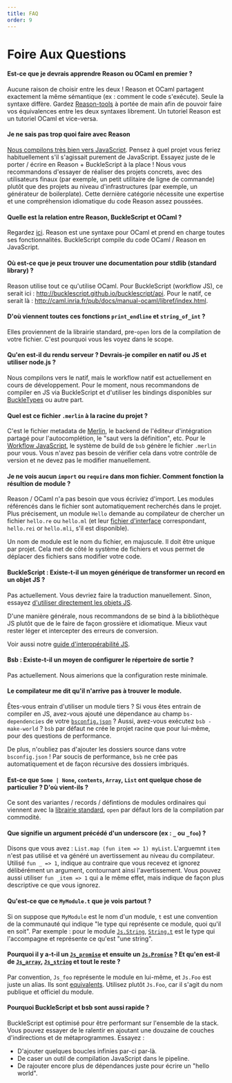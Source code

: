 ```yaml
---
title: FAQ
order: 9
---
```

Foire Aux Questions
=======

#### Est-ce que je devrais apprendre Reason ou OCaml en premier ?
Aucune raison de choisir entre les deux ! Reason et OCaml partagent exactement la même sémantique (ex : comment le code s'exécute). Seule la syntaxe diffère. Gardez [Reason-tools](https://github.com/reasonml/reason-tools) à portée de main afin de pouvoir faire vos équivalences entre les deux syntaxes librement. Un tutoriel Reason est un tutoriel OCaml et vice-versa.

#### Je ne sais pas trop quoi faire avec Reason
[Nous compilons très bien vers JavaScript](./gettingStarted.html#javascript-workflow). Pensez à quel projet vous feriez habituellement s'il s'agissait purement de JavaScript. Essayez juste de le porter / écrire en Reason + BuckleScript à la place ! Nous vous recommandons d'essayer de réaliser des projets concrets, avec des utilisateurs finaux (par exemple, un petit utilitaire de ligne de commande) plutôt que des projets au niveau d'infrastructures (par exemple, un générateur de boilerplate). Cette dernière catégorie nécessite une expertise et une compréhension idiomatique du code Reason assez poussées.

#### Quelle est la relation entre  Reason, BuckleScript et OCaml ?
Regardez [ici](./gettingStarted.html#javascript-workflow). Reason est une syntaxe pour OCaml et prend en charge toutes ses fonctionnalités. BuckleScript compile du code OCaml / Reason en JavaScript.

#### Où est-ce que je peux trouver une documentation pour stdlib (standard library) ?
Reason utilise tout ce qu'utilise OCaml. Pour BuckleScript (workflow JS), ce serait ici :  http://bucklescript.github.io/bucklescript/api. Pour le natif, ce serait là : http://caml.inria.fr/pub/docs/manual-ocaml/libref/index.html.

#### D'où viennent toutes ces fonctions `print_endline` et `string_of_int` ?
Elles proviennent de la librairie standard, pre-`open` lors de la compilation de votre fichier. C'est pourquoi vous les voyez dans le scope.


#### Qu'en est-il du rendu serveur ? Devrais-je compiler en natif ou JS et utiliser node.js ?
Nous compilons vers le natif, mais le workflow natif est actuellement en cours de développement. Pour le moment, nous recommandons de compiler en JS via BuckleScript et d'utiliser les bindings disponibles sur [BuckleTypes](https://github.com/buckletypes) ou autre part.

#### Quel est ce fichier `.merlin` à la racine du projet ?
C'est le fichier metadata de [Merlin](./tools.html#tools-command-line-utilities-merlin), le backend de l'éditeur d'intégration partagé pour l'autocomplétion, le "saut vers la définition", etc. Pour le [Workflow JavaScript](./gettingStarted.html#javascript-workflow), le système de build de `bsb` génère le fichier `.merlin` pour vous. Vous n'avez pas besoin de vérifier cela dans votre contrôle de version et ne devez pas le modifier manuellement.


#### Je ne vois aucun `import` ou `require` dans mon fichier. Comment fonction la résultion de module ?
Reason / OCaml n'a pas besoin que vous écriviez d'import. Les modules référencés dans le fichier sont automatiquement recherchés dans le projet. Plus précisement, un module `Hello` demande au compilateur de chercher un fichier `hello.re` ou `hello.ml` (et leur [fichier d'interface](./modules.html#modules-signatures) correspondant, `hello.rei` or `hello.mli`, s'il est disponible).

Un nom de module est le nom du fichier, en majuscule. Il doit être unique par projet. Cela met de côté le système de fichiers et vous permet de déplacer des fichiers sans modifier votre code.

#### BuckleScript : Existe-t-il un moyen générique de transformer un record en un objet JS ?
Pas actuellement. Vous devriez faire la traduction manuellement. Sinon, essayez [d'utiliser directement les objets JS](http://bucklescript.github.io/bucklescript/Manual.html#_create_js_objects_using_bs_obj).

D'une manière générale, nous recommandons de se bind à la bibliothèque JS plutôt que de le faire de façon grossière et idiomatique. Mieux vaut rester léger et intercepter des erreurs de conversion. 

Voir aussi notre [guide d'interopérabilité JS](./gettingStarted.html#javascript-workflow-talk-to-existing-js-libraries).

#### Bsb : Existe-t-il un moyen de configurer le répertoire de sortie ?
Pas actuellement. Nous aimerions que la configuration reste minimale.

#### Le compilateur me dit qu'il n'arrive pas à trouver le module.
Êtes-vous entrain d'utiliser un module tiers ? Si vous êtes entrain de compiler en JS, avez-vous ajouté une dépendance au champ `bs-dependencies` de votre [`bsconfig.json`](http://bucklescript.github.io/bucklescript/Manual.html#_get_started) ? Aussi, avez-vous exécutez `bsb -make-world` ? `bsb` par défaut ne crée le projet racine que pour lui-même, pour des questions de performance.

De plus, n'oubliez pas d'ajouter les dossiers source dans votre `bsconfig.json` ! Par soucis de performance, `bsb` ne crée pas automatiquement et de façon récursive des dossiers imbriqués.

#### Est-ce que `Some | None`, `contents`, `Array`, `List` ont quelque chose de particulier ? D'où vient-ils ?
Ce sont des variantes / records / défintions de modules ordinaires qui viennent avec la [librairie standard](http://caml.inria.fr/pub/docs/manual-ocaml/libref/), `open` par défaut lors de la compilation par commodité.

#### Que signifie un argument précédé d'un underscore (ex : `_` ou `_foo`) ?
Disons que vous avez : `List.map (fun item => 1) myList`. L'arguemnt `item` n'est pas utilisé et va généré un avertissement au niveau du compilateur. Utilisé `fun _ => 1`, indique au contraire que vous recevez et ignorez délibérément un argument, contournant ainsi l'avertissement. Vous pouvez aussi utiliser `fun _item => 1` qui a le même effet, mais indique de façon plus descriptive ce que vous ignorez.

#### Qu'est-ce que ce `MyModule.t` que je vois partout ?
Si on suppose que `MyModule` est le nom d'un module, `t` est une convention de la communauté qui indique "le type qui représente ce module, quoi qu'il en soit". Par exemple : pour le module [`Js.String`](http://bucklescript.github.io/bucklescript/api/Js.String.html), [`String.t`](http://bucklescript.github.io/bucklescript/api/Js.String.html#TYPEt) est le type qui l'accompagne et représente ce qu'est "une string".

#### Pourquoi il y a-t-il un [`Js_promise`](http://bucklescript.github.io/bucklescript/api/Js_promise.html) et ensuite un [`Js.Promise`](http://bucklescript.github.io/bucklescript/api/Js.Promise.html) ? Et qu'en est-il de [`Js_array`](http://bucklescript.github.io/bucklescript/api/Js_array.html), [`Js_string`](http://bucklescript.github.io/bucklescript/api/Js_string.html) et tout le reste ?
Par convention, `Js_foo` représente le module en lui-même, et `Js.Foo` est juste un alias. Ils sont [equivalents](https://github.com/bloomberg/bucklescript/blob/7bc37f387a726ba1ae4afeefe02b9c82577d9e10/jscomp/runtime/js.ml#L124-L138). Utilisez plutôt `Js.Foo`, car il s'agit du nom publique et officiel du module.

#### Pourquoi BuckleScript et  bsb sont aussi rapide ? 
BuckleScript est optimisé pour être performant sur l'ensemble de la stack. Vous pouvez essayer de le ralentir en ajoutant une douzaine de couches d'indirections et de métaprogrammes. Essayez :

- D'ajouter quelques boucles infinies par-ci par-là.
- De caser un outil de compilation JavaScript dans le pipeline.
- De rajouter encore plus de dépendances juste pour écrire un "hello world".
